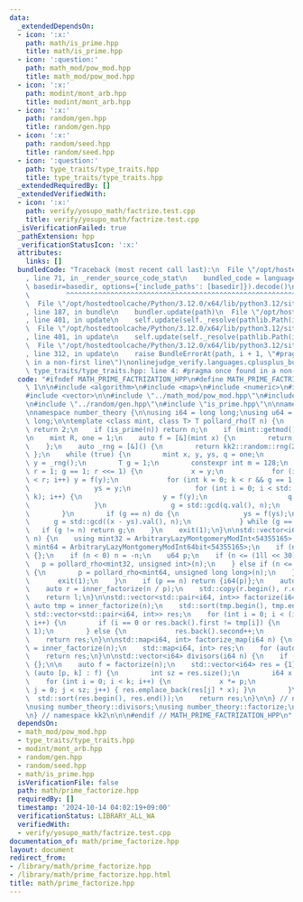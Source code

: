 ```yaml
---
data:
  _extendedDependsOn:
  - icon: ':x:'
    path: math/is_prime.hpp
    title: math/is_prime.hpp
  - icon: ':question:'
    path: math_mod/pow_mod.hpp
    title: math_mod/pow_mod.hpp
  - icon: ':x:'
    path: modint/mont_arb.hpp
    title: modint/mont_arb.hpp
  - icon: ':x:'
    path: random/gen.hpp
    title: random/gen.hpp
  - icon: ':x:'
    path: random/seed.hpp
    title: random/seed.hpp
  - icon: ':question:'
    path: type_traits/type_traits.hpp
    title: type_traits/type_traits.hpp
  _extendedRequiredBy: []
  _extendedVerifiedWith:
  - icon: ':x:'
    path: verify/yosupo_math/factrize.test.cpp
    title: verify/yosupo_math/factrize.test.cpp
  _isVerificationFailed: true
  _pathExtension: hpp
  _verificationStatusIcon: ':x:'
  attributes:
    links: []
  bundledCode: "Traceback (most recent call last):\n  File \"/opt/hostedtoolcache/Python/3.12.0/x64/lib/python3.12/site-packages/onlinejudge_verify/documentation/build.py\"\
    , line 71, in _render_source_code_stat\n    bundled_code = language.bundle(stat.path,\
    \ basedir=basedir, options={'include_paths': [basedir]}).decode()\n          \
    \         ^^^^^^^^^^^^^^^^^^^^^^^^^^^^^^^^^^^^^^^^^^^^^^^^^^^^^^^^^^^^^^^^^^^^^^^^^^^^^^^^^\n\
    \  File \"/opt/hostedtoolcache/Python/3.12.0/x64/lib/python3.12/site-packages/onlinejudge_verify/languages/cplusplus.py\"\
    , line 187, in bundle\n    bundler.update(path)\n  File \"/opt/hostedtoolcache/Python/3.12.0/x64/lib/python3.12/site-packages/onlinejudge_verify/languages/cplusplus_bundle.py\"\
    , line 401, in update\n    self.update(self._resolve(pathlib.Path(included), included_from=path))\n\
    \  File \"/opt/hostedtoolcache/Python/3.12.0/x64/lib/python3.12/site-packages/onlinejudge_verify/languages/cplusplus_bundle.py\"\
    , line 401, in update\n    self.update(self._resolve(pathlib.Path(included), included_from=path))\n\
    \  File \"/opt/hostedtoolcache/Python/3.12.0/x64/lib/python3.12/site-packages/onlinejudge_verify/languages/cplusplus_bundle.py\"\
    , line 312, in update\n    raise BundleErrorAt(path, i + 1, \"#pragma once found\
    \ in a non-first line\")\nonlinejudge_verify.languages.cplusplus_bundle.BundleErrorAt:\
    \ type_traits/type_traits.hpp: line 4: #pragma once found in a non-first line\n"
  code: "#ifndef MATH_PRIME_FACTRIZATION_HPP\n#define MATH_PRIME_FACTRIZATION_HPP\
    \ 1\n\n#include <algorithm>\n#include <map>\n#include <numeric>\n#include <utility>\n\
    #include <vector>\n\n#include \"../math_mod/pow_mod.hpp\"\n#include \"../modint/mont_arb.hpp\"\
    \n#include \"../random/gen.hpp\"\n#include \"is_prime.hpp\"\n\nnamespace kk2 {\n\
    \nnamespace number_theory {\n\nusing i64 = long long;\nusing u64 = unsigned long\
    \ long;\n\ntemplate <class mint, class T> T pollard_rho(T n) {\n    if (~n & 1)\
    \ return 2;\n    if (is_prime(n)) return n;\n    if (mint::getmod() != n) mint::setmod(n);\n\
    \n    mint R, one = 1;\n    auto f = [&](mint x) {\n        return x * x + R;\n\
    \    };\n    auto _rng = [&]() {\n        return kk2::random::rng(2, n);\n   \
    \ };\n    while (true) {\n        mint x, y, ys, q = one;\n        R = _rng(),\
    \ y = _rng();\n        T g = 1;\n        constexpr int m = 128;\n        for (int\
    \ r = 1; g == 1; r <<= 1) {\n            x = y;\n            for (int i = 0; i\
    \ < r; i++) y = f(y);\n            for (int k = 0; k < r && g == 1; k += m) {\n\
    \                ys = y;\n                for (int i = 0; i < std::min(m, r -\
    \ k); i++) {\n                    y = f(y);\n                    q *= x - y;\n\
    \                }\n                g = std::gcd(q.val(), n);\n            }\n\
    \        }\n        if (g == n) do {\n                ys = f(ys);\n          \
    \      g = std::gcd((x - ys).val(), n);\n            } while (g == 1);\n     \
    \   if (g != n) return g;\n    }\n    exit(1);\n}\n\nstd::vector<i64> inner_factorize(i64\
    \ n) {\n    using mint32 = ArbitraryLazyMontgomeryModInt<54355165>;\n    using\
    \ mint64 = ArbitraryLazyMontgomeryModInt64bit<54355165>;\n    if (n == 1) return\
    \ {};\n    if (n < 0) n = -n;\n    u64 p;\n    if (n <= (1ll << 30)) {\n     \
    \   p = pollard_rho<mint32, unsigned int>(n);\n    } else if (n <= (1ll << 62))\
    \ {\n        p = pollard_rho<mint64, unsigned long long>(n);\n    } else {\n \
    \       exit(1);\n    }\n    if (p == n) return {i64(p)};\n    auto l = inner_factorize(p);\n\
    \    auto r = inner_factorize(n / p);\n    std::copy(r.begin(), r.end(), std::back_inserter(l));\n\
    \    return l;\n}\n\nstd::vector<std::pair<i64, int>> factorize(i64 n) {\n   \
    \ auto tmp = inner_factorize(n);\n    std::sort(tmp.begin(), tmp.end());\n   \
    \ std::vector<std::pair<i64, int>> res;\n    for (int i = 0; i < (int)tmp.size();\
    \ i++) {\n        if (i == 0 or res.back().first != tmp[i]) {\n            res.emplace_back(tmp[i],\
    \ 1);\n        } else {\n            res.back().second++;\n        }\n    }\n\
    \    return res;\n}\n\nstd::map<i64, int> factorize_map(i64 n) {\n    auto tmp\
    \ = inner_factorize(n);\n    std::map<i64, int> res;\n    for (auto x : tmp) res[x]++;\n\
    \    return res;\n}\n\nstd::vector<i64> divisors(i64 n) {\n    if (n == 0) return\
    \ {};\n\n    auto f = factorize(n);\n    std::vector<i64> res = {1};\n    for\
    \ (auto [p, k] : f) {\n        int sz = res.size();\n        i64 x = 1;\n    \
    \    for (int i = 0; i < k; i++) {\n            x *= p;\n            for (int\
    \ j = 0; j < sz; j++) { res.emplace_back(res[j] * x); }\n        }\n    }\n  \
    \  std::sort(res.begin(), res.end());\n    return res;\n}\n\n} // namespace number_theory\n\
    \nusing number_theory::divisors;\nusing number_theory::factorize;\nusing number_theory::factorize_map;\n\
    \n} // namespace kk2\n\n\n#endif // MATH_PRIME_FACTRIZATION_HPP\n"
  dependsOn:
  - math_mod/pow_mod.hpp
  - type_traits/type_traits.hpp
  - modint/mont_arb.hpp
  - random/gen.hpp
  - random/seed.hpp
  - math/is_prime.hpp
  isVerificationFile: false
  path: math/prime_factorize.hpp
  requiredBy: []
  timestamp: '2024-10-14 04:02:19+09:00'
  verificationStatus: LIBRARY_ALL_WA
  verifiedWith:
  - verify/yosupo_math/factrize.test.cpp
documentation_of: math/prime_factorize.hpp
layout: document
redirect_from:
- /library/math/prime_factorize.hpp
- /library/math/prime_factorize.hpp.html
title: math/prime_factorize.hpp
---
```

